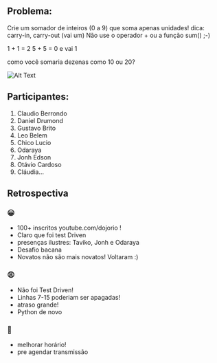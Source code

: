 ## Problema:
Crie um somador de inteiros (0 a 9) que soma apenas unidades! 
dica: carry-in, carry-out (vai um)
Não use o operador + ou a função sum() ;-)

1 + 1 = 2
5 + 5 = 0 e vai 1

como você somaria dezenas como 10 ou 20?

![Alt Text](https://upload.wikimedia.org/wikipedia/commons/8/85/RippleCarry2.gif)

## Participantes:
1. Claudio Berrondo
2. Daniel Drumond
3. Gustavo Brito
4. Leo Belem
5. Chico Lucio
6. Odaraya
7. Jonh Edson
8. Otávio Cardoso
9. Cláudia...

## Retrospectiva

### 😀

- 100+ inscritos youtube.com/dojorio !
- Claro que foi test Driven
- presenças ilustres: Taviko, Jonh e Odaraya
- Desafio bacana
- Novatos não são mais novatos! Voltaram :)

### 😩

- Não foi Test Driven!
- Linhas 7-15 poderiam ser apagadas!
- atraso grande!
- Python de novo

### 🤫

- melhorar horário!
- pre agendar transmissão

